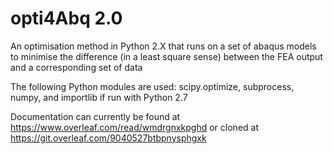 # opti4Abq 2.0

An optimisation method in Python 2.X that runs on a set of abaqus models to minimise the difference (in a least square sense) between the FEA output and a corresponding set of data

The following Python modules are used: scipy.optimize, subprocess, numpy, and importlib if run with Python 2.7

Documentation can currently be found at https://www.overleaf.com/read/wmdrgnxkpghd or cloned at https://git.overleaf.com/9040527btbpnysphgxk 
